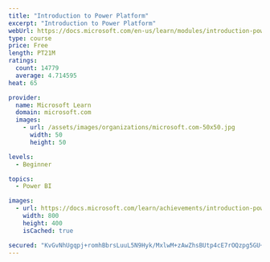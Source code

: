 ```yaml
---
title: "Introduction to Power Platform"
excerpt: "Introduction to Power Platform"
webUrl: https://docs.microsoft.com/en-us/learn/modules/introduction-power-platform/
type: course
price: Free
length: PT21M
ratings:
  count: 14779
  average: 4.714595
heat: 65

provider:
  name: Microsoft Learn
  domain: microsoft.com
  images:
    - url: /assets/images/organizations/microsoft.com-50x50.jpg
      width: 50
      height: 50

levels:
  - Beginner

topics:
  - Power BI

images:
  - url: https://docs.microsoft.com/learn/achievements/introduction-power-platform-social.png
    width: 800
    height: 400
    isCached: true

secured: "KvGvNhUgqpj+romhBbrsLuuL5N9Hyk/MxlwM+zAwZhsBUtp4cE7rOQzpg5GU+4Zp/znCIvWZWQVCtSg5VBeso5Wz1jTm2QOAdJWfw2b0Sks9NcReAWOkDfKatv1ejufNOMjHG3jNZWejDLxCEz9eZXylUM3qS+UyCbvVW0GtvmxqDH+ZlhNd1GPgAAGvdVxIW0aCO9eyEalbmwSPT6Kpp7Gyt4jPgilLlqTObj3Kjw9QyeucK+ppO/LwrMGu5T3E2hVU0R5p3p16XsCYFAv5Kh7v6XjzEwV2ie80XBYNlhbPNDG6SXX3t1MiBGzkY17xdWQpRjQBBOlp3VYlV0D8jd7Hk01dZxw5qVStKx/Br4sRrk+5BXt079his2tzd4u65T9TOc2SDRe96ZjgVaSyGt3gb9annA0HXQFaP9w5P2WEbg1nyo5Hw9sHBhIxfInR;S7kTFu60yHRU5TkBq1fT5Q=="
---
```


